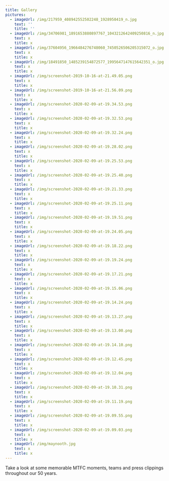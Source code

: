 ```yaml
---
title: Gallery
pictures:
  - imageUrl: /img/217959_408942552502248_1928950419_n.jpg
    text: ''
    title: ''
  - imageUrl: /img/34706981_1891653880897767_1043212642409250816_n.jpg
    text: x
    title: x
  - imageUrl: /img/37604956_1966484276748060_7450526506205315072_o.jpg
    text: x
    title: x
  - imageUrl: /img/18491850_1485239154872577_1995647147615642351_o.jpg
    text: x
    title: x
  - imageUrl: /img/screenshot-2019-10-16-at-21.49.05.png
    text: x
    title: x
  - imageUrl: /img/screenshot-2019-10-16-at-21.56.09.png
    text: x
    title: x
  - imageUrl: /img/screenshot-2020-02-09-at-19.34.53.png
    text: x
    title: x
  - imageUrl: /img/screenshot-2020-02-09-at-19.32.53.png
    text: x
    title: x
  - imageUrl: /img/screenshot-2020-02-09-at-19.32.24.png
    text: x
    title: x
  - imageUrl: /img/screenshot-2020-02-09-at-19.28.02.png
    text: x
    title: x
  - imageUrl: /img/screenshot-2020-02-09-at-19.25.53.png
    text: x
    title: x
  - imageUrl: /img/screenshot-2020-02-09-at-19.25.40.png
    text: x
    title: x
  - imageUrl: /img/screenshot-2020-02-09-at-19.21.33.png
    text: x
    title: x
  - imageUrl: /img/screenshot-2020-02-09-at-19.25.11.png
    text: x
    title: x
  - imageUrl: /img/screenshot-2020-02-09-at-19.19.51.png
    text: x
    title: x
  - imageUrl: /img/screenshot-2020-02-09-at-19.24.05.png
    text: x
    title: x
  - imageUrl: /img/screenshot-2020-02-09-at-19.18.22.png
    text: x
    title: x
  - imageUrl: /img/screenshot-2020-02-09-at-19.19.24.png
    text: x
    title: x
  - imageUrl: /img/screenshot-2020-02-09-at-19.17.21.png
    text: x
    title: x
  - imageUrl: /img/screenshot-2020-02-09-at-19.15.06.png
    text: x
    title: x
  - imageUrl: /img/screenshot-2020-02-09-at-19.14.24.png
    text: x
    title: x
  - imageUrl: /img/screenshot-2020-02-09-at-19.13.27.png
    text: x
    title: x
  - imageUrl: /img/screenshot-2020-02-09-at-19.13.00.png
    text: x
    title: x
  - imageUrl: /img/screenshot-2020-02-09-at-19.14.10.png
    text: x
    title: x
  - imageUrl: /img/screenshot-2020-02-09-at-19.12.45.png
    text: x
    title: x
  - imageUrl: /img/screenshot-2020-02-09-at-19.12.04.png
    text: x
    title: x
  - imageUrl: /img/screenshot-2020-02-09-at-19.10.31.png
    text: x
    title: x
  - imageUrl: /img/screenshot-2020-02-09-at-19.11.19.png
    text: x
    title: x
  - imageUrl: /img/screenshot-2020-02-09-at-19.09.55.png
    text: x
    title: x
  - imageUrl: /img/screenshot-2020-02-09-at-19.09.03.png
    text: x
    title: x
  - imageUrl: /img/maynooth.jpg
    text: x
    title: x
---
```

Take a look at some memorable MTFC moments, teams and press clippings throughout our 50 years.
